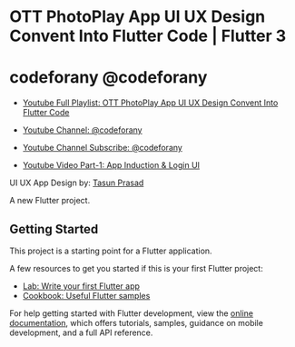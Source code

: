 # OTT PhotoPlay App UI UX Design Convent Into Flutter Code | Flutter 3

# codeforany @codeforany

- [Youtube Full Playlist: OTT PhotoPlay App UI UX Design Convent Into Flutter Code](https://www.youtube.com/playlist?list=PLzcRC7PA0xWRA4mQcqx2-FbmHjLKbUSqZ)
- [Youtube Channel: @codeforany](https://www.youtube.com/channel/UCdQTp9wRK5vAOlEQZf9PHSg)
- [Youtube Channel Subscribe: @codeforany](https://www.youtube.com/channel/UCdQTp9wRK5vAOlEQZf9PHSg?sub_confirmation=1)

- [Youtube Video Part-1: App Induction & Login UI ](https://youtu.be/4Yr8NaQ-Gz0)

UI UX App Design by: [Tasun Prasad](https://www.behance.net/gallery/83595081/Photo-Play-UI-Kit-For-FREE)

A new Flutter project.

## Getting Started

This project is a starting point for a Flutter application.

A few resources to get you started if this is your first Flutter project:

- [Lab: Write your first Flutter app](https://docs.flutter.dev/get-started/codelab)
- [Cookbook: Useful Flutter samples](https://docs.flutter.dev/cookbook)

For help getting started with Flutter development, view the
[online documentation](https://docs.flutter.dev/), which offers tutorials,
samples, guidance on mobile development, and a full API reference.
